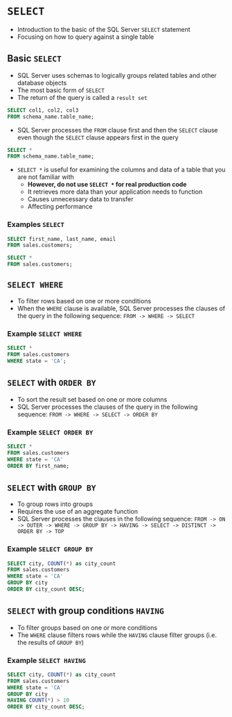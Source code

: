 # `SELECT`

- Introduction to the basic of the SQL Server `SELECT` statement
- Focusing on how to query against a single table

## Basic `SELECT`

- SQL Server uses schemas to logically groups related tables and other database objects
- The most basic form of `SELECT`
- The return of the query is called a `result set`

```sql
SELECT col1, col2, col3
FROM schema_name.table_name;
```

- SQL Server processes the `FROM` clause first and then the `SELECT` clause even though the `SELECT` clause appears first in the query

```sql
SELECT *
FROM schema_name.table_name;
```

- `SELECT *` is useful for examining the columns and data of a table that you are not familiar with
  - **However, do not use `SELECT *` for real production code**
  - It retrieves more data than your application needs to function
  - Causes unnecessary data to transfer
  - Affecting performance

### Examples `SELECT`

```sql
SELECT first_name, last_name, email
FROM sales.customers;
```

```sql
SELECT *
FROM sales.customers;
```

## `SELECT WHERE`

- To filter rows based on one or more conditions
- When the `WHERE` clause is available, SQL Server processes the clauses of the query in the following sequence: `FROM -> WHERE -> SELECT`

### Example `SELECT WHERE`

```sql
SELECT *
FROM sales.customers
WHERE state = 'CA';
```

## `SELECT` with `ORDER BY`

- To sort the result set based on one or more columns
- SQL Server processes the clauses of the query in the following sequence: `FROM -> WHERE -> SELECT -> ORDER BY`

### Example `SELECT ORDER BY`

```sql
SELECT *
FROM sales.customers
WHERE state = 'CA'
ORDER BY first_name;
```

## `SELECT` with `GROUP BY`

- To group rows into groups
- Requires the use of an aggregate function
- SQL Server processes the clauses in the following sequence: `FROM -> ON -> OUTER -> WHERE -> GROUP BY -> HAVING -> SELECT -> DISTINCT -> ORDER BY -> TOP`

### Example `SELECT GROUP BY`

```sql
SELECT city, COUNT(*) as city_count
FROM sales.customers
WHERE state = 'CA'
GROUP BY city
ORDER BY city_count DESC;
```

## `SELECT` with group conditions `HAVING`

- To filter groups based on one or more conditions
- The `WHERE` clause filters rows while the `HAVING` clause filter groups (i.e. the results of `GROUP BY`)

### Example `SELECT HAVING`

```sql
SELECT city, COUNT(*) as city_count
FROM sales.customers
WHERE state = 'CA'
GROUP BY city
HAVING COUNT(*) > 10
ORDER BY city_count DESC;
```
